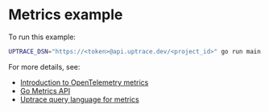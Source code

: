 # Metrics example

To run this example:

```bash
UPTRACE_DSN="https://<token>@api.uptrace.dev/<project_id>" go run main.go
```

For more details, see:

- [Introduction to OpenTelemetry metrics](https://uptrace.dev/opentelemetry/metrics.html)
- [Go Metrics API](https://uptrace.dev/opentelemetry/go-metrics.html#instruments)
- [Uptrace query language for metrics](https://uptrace.dev/docs/querying-metrics.html)
